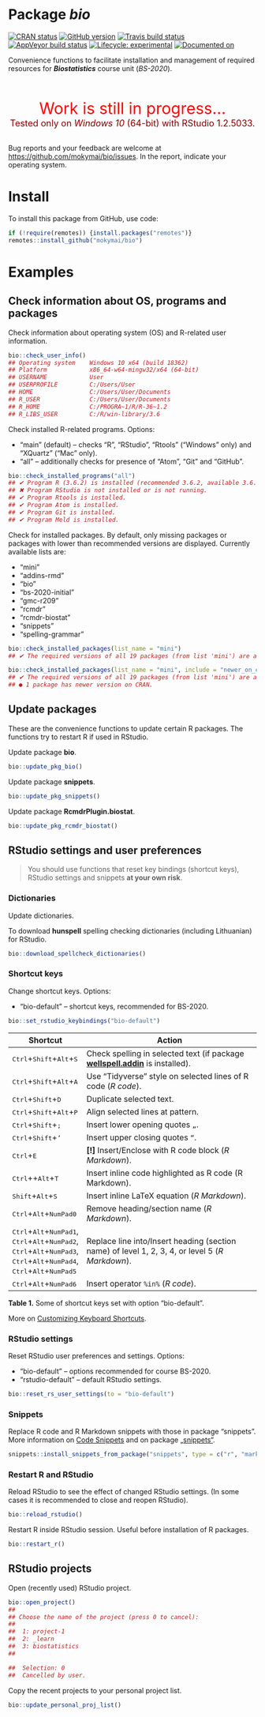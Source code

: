 
<!-- README.md is generated from README.Rmd. Please edit that file -->

# Package ***bio***

<!-- badges: start -->

[![CRAN
status](https://www.r-pkg.org/badges/version/bio)](https://CRAN.R-project.org/package=bio)
[![GitHub
version](https://img.shields.io/badge/GitHub-v0.0.0.9020-brightgreen.svg)](https://github.com/mokymai/bio)
[![Travis build
status](https://travis-ci.com/mokymai/bio.svg?branch=master)](https://travis-ci.com/mokymai/bio)
[![AppVeyor build
status](https://ci.appveyor.com/api/projects/status/github/mokymai/bio?branch=master&svg=true)](https://ci.appveyor.com/project/mokymai/bio)
[![Lifecycle:
experimental](https://img.shields.io/badge/lifecycle-experimental-orange.svg)](https://www.tidyverse.org/lifecycle/#experimental)
[![Documented
on](https://img.shields.io/badge/Documentation-2020--02--18-yellowgreen.svg)]()
<!-- badges: end -->

Convenience functions to facilitate installation and management of
required resources for ***Biostatistics*** course unit (*BS-2020*).

<center>

<font color="red" size=6> <br> Work is still in progress… </font> <br>
<font color="darkred" size=4> Tested only on <em>Windows 10</em>
(64-bit) with RStudio 1.2.5033. </font> <br><br>

</center>

Bug reports and your feedback are welcome at
<https://github.com/mokymai/bio/issues>. In the report, indicate your
operating system.

# Install

To install this package from GitHub, use code:

``` r
if (!require(remotes)) {install.packages("remotes")}
remotes::install_github("mokymai/bio")
```

# Examples

## Check information about OS, programs and packages

Check information about operating system (OS) and R-related user
information.

``` r
bio::check_user_info()
## Operating system    Windows 10 x64 (build 18362)
## Platform            x86_64-w64-mingw32/x64 (64-bit)
## USERNAME            User
## USERPROFILE         C:/Users/User
## HOME                C:/Users/User/Documents
## R_USER              C:/Users/User/Documents
## R_HOME              C:/PROGRA~1/R/R-36~1.2
## R_LIBS_USER         C:/R/win-library/3.6
```

Check installed R-related programs. Options:

  - “main” (default) – checks “R”, “RStudio”, “Rtools” (“Windows” only)
    and “XQuartz” (“Mac” only).
  - “all” – additionally checks for presence of “Atom”, “Git” and
    “GitHub”.

<!-- end list -->

``` r
bio::check_installed_programs("all")
## ✔ Program R (3.6.2) is installed (recommended 3.6.2, available 3.6.2)
## ✖ Program RStudio is not installed or is not running.
## ✔ Program Rtools is installed.
## ✔ Program Atom is installed.
## ✔ Program Git is installed.
## ✔ Program Meld is installed.
```

Check for installed packages. By default, only missing packages or
packages with lower than recommended versions are displayed. Currently
available lists are:

  - “mini”
  - “addins-rmd”
  - “bio”
  - “bs-2020-initial”
  - “gmc-r209”
  - “rcmdr”
  - “rcmdr-biostat”
  - “snippets”
  - “spelling-grammar”

<!-- end list -->

``` r
bio::check_installed_packages(list_name = "mini")
## ✔ The required versions of all 19 packages (from list 'mini') are already installed.
```

``` r
bio::check_installed_packages(list_name = "mini", include = "newer_on_cran")
## ✔ The required versions of all 19 packages (from list 'mini') are already installed.
## ● 1 package has newer version on CRAN.
```

## Update packages

These are the convenience functions to update certain R packages. The
functions try to restart R if used in RStudio.

Update package **bio**.

``` r
bio::update_pkg_bio()
```

Update package **snippets**.

``` r
bio::update_pkg_snippets()
```

Update package **RcmdrPlugin.biostat**.

``` r
bio::update_pkg_rcmdr_biostat()
```

## RStudio settings and user preferences

> You should use functions that reset key bindings (shortcut keys),
> RStudio settings and snippets **at your own risk**.

### Dictionaries

Update dictionaries.

To download **hunspell** spelling checking dictionaries (including
Lithuanian) for RStudio.

``` r
bio::download_spellcheck_dictionaries()
```

### Shortcut keys

Change shortcut keys. Options:

  - “bio-default” – shortcut keys, recommended for BS-2020.

<!-- end list -->

``` r
bio::set_rstudio_keybindings("bio-default")
```

| Shortcut                                                                                                                                                                                                                                                                      | Action                                                                                                                       |
| ----------------------------------------------------------------------------------------------------------------------------------------------------------------------------------------------------------------------------------------------------------------------------- | ---------------------------------------------------------------------------------------------------------------------------- |
| <kbd>Ctrl</kbd>+<kbd>Shift</kbd>+<kbd>Alt</kbd>+<kbd>S</kbd>                                                                                                                                                                                                                  | Check spelling in selected text (if package [**wellspell.addin**](https://github.com/nevrome/wellspell.addin) is installed). |
| <kbd>Ctrl</kbd>+<kbd>Shift</kbd>+<kbd>Alt</kbd>+<kbd>A</kbd>                                                                                                                                                                                                                  | Use “Tidyverse” style on selected lines of R code (*R code*).                                                                |
| <kbd>Ctrl</kbd>+<kbd>Shift</kbd>+<kbd>D</kbd>                                                                                                                                                                                                                                 | Duplicate selected text.                                                                                                     |
| <kbd>Ctrl</kbd>+<kbd>Shift</kbd>+<kbd>Alt</kbd>+<kbd>P</kbd>                                                                                                                                                                                                                  | Align selected lines at pattern.                                                                                             |
| <kbd>Ctrl</kbd>+<kbd>Shift</kbd>+<kbd>;</kbd>                                                                                                                                                                                                                                 | Insert lower opening quotes `„`.                                                                                             |
| <kbd>Ctrl</kbd>+<kbd>Shift</kbd>+<kbd>’</kbd>                                                                                                                                                                                                                                 | Insert upper closing quotes `“`.                                                                                             |
| <kbd>Ctrl</kbd>+<kbd>E</kbd>                                                                                                                                                                                                                                                  | **\[\!\]** Insert/Enclose with R code block (*R Markdown*).                                                                  |
| <kbd>Ctrl</kbd>++<kbd>Alt</kbd>+<kbd>T</kbd>                                                                                                                                                                                                                                  | Insert inline code highlighted as R code (R Markdown).                                                                       |
| <kbd>Shift</kbd>+<kbd>Alt</kbd>+<kbd>S</kbd>                                                                                                                                                                                                                                  | Insert inline LaTeX equation (*R Markdown*).                                                                                 |
| <kbd>Ctrl</kbd>+<kbd>Alt</kbd>+<kbd>NumPad0</kbd>                                                                                                                                                                                                                             | Remove heading/section name (*R Markdown*).                                                                                  |
| <kbd>Ctrl</kbd>+<kbd>Alt</kbd>+<kbd>NumPad1</kbd>,<br> <kbd>Ctrl</kbd>+<kbd>Alt</kbd>+<kbd>NumPad2</kbd>,<br> <kbd>Ctrl</kbd>+<kbd>Alt</kbd>+<kbd>NumPad3</kbd>,<br> <kbd>Ctrl</kbd>+<kbd>Alt</kbd>+<kbd>NumPad4</kbd>,<br> <kbd>Ctrl</kbd>+<kbd>Alt</kbd>+<kbd>NumPad5</kbd> | Replace line into/Insert heading (section name) of level 1, 2, 3, 4, or level 5 (*R Markdown*).                              |
| <kbd>Ctrl</kbd>+<kbd>Alt</kbd>+<kbd>NumPad6</kbd>                                                                                                                                                                                                                             | Insert operator `%in%` (*R code*).                                                                                           |

**Table 1.** Some of shortcut keys set with option “bio-default”.

<!-- "addins.rmd::rmd_list_numbered"                : "Ctrl+Shift+Alt+L", -->

<!-- "addins.rs::rs_align_code_at_arrow"            : "Ctrl+Shift+Alt+[", -->

<!-- "addins.rs::rs_align_code_at_equal"            : "Ctrl+Shift+Alt+]", -->

<!-- "addins.rs::rs_insert_exposition_pipe"         : "Ctrl+Alt+S", -->

<!-- "addins.rs::rs_insert_infix_in"                : "Ctrl+Alt+NumPad6", -->

<!-- "addins.rs::rs_insert_line_ds"                 : "Ctrl+Shift+Alt+Q", -->

<!-- "addins.rs::rs_insert_line_ss"                 : "Shift+Alt+Q", -->

<!-- "addins.rs::rs_insert_line_sw"                 : "Ctrl+Shift+Q", -->

<!-- "addins.rs::rs_insert_matrix_multiplication"   : "Ctrl+Alt+NumPad8", -->

<!-- "addins.rs::rs_insert_tee_pipe"                : "Ctrl+Alt+.", -->

<!-- "addins.rs::rs_insert_update_pipe"             : "Ctrl+Alt+,", -->

<!-- "addins.rs::rs_replace_slash_b2fw"             : "Ctrl+Alt+/", -->

<!-- "addins.rs::rs_replace_slash_bd2s"             : "Ctrl+Shift+Alt+\\", -->

<!-- "addins.rs::rs_replace_slash_bs2d"             : "Ctrl+Alt+\\", -->

<!-- "addins.rs::rs_replace_slash_fw2b"             : "Ctrl+Shift+Alt+/", -->

<!-- "bookdown::mathquill"                          : "Ctrl+Alt+NumPad9", -->

More on [Customizing Keyboard
Shortcuts](https://support.rstudio.com/hc/en-us/articles/206382178-Customizing-Keyboard-Shortcuts).

### RStudio settings

Reset RStudio user preferences and settings. Options:

  - “bio-default” – options recommended for course BS-2020.
  - “rstudio-default” – default RStudio settings.

<!-- end list -->

``` r
bio::reset_rs_user_settings(to = "bio-default")
```

### Snippets

Replace R code and R Markdown snippets with those in package “snippets”.
More information on [Code
Snippets](https://support.rstudio.com/hc/en-us/articles/204463668-Code-Snippets)
and on package [„snippets“](https://gegznav.github.io/snippets/).

``` r
snippets::install_snippets_from_package("snippets", type = c("r", "markdown"), backup = TRUE)
```

### Restart R and RStudio

Reload RStudio to see the effect of changed RStudio settings. (In some
cases it is recommended to close and reopen RStudio).

``` r
bio::reload_rstudio()
```

Restart R inside RStudio session. Useful before installation of R
packages.

``` r
bio::restart_r()
```

## RStudio projects

Open (recently used) RStudio project.

``` r
bio::open_project()
## 
## Choose the name of the project (press 0 to cancel): 
## 
##  1: project-1 
##  2: _learn
##  3: biostatistics
##  

##  Selection: 0
##  Cancelled by user.
```

Copy the recent projects to your personal project list.

``` r
bio::update_personal_proj_list()
```
